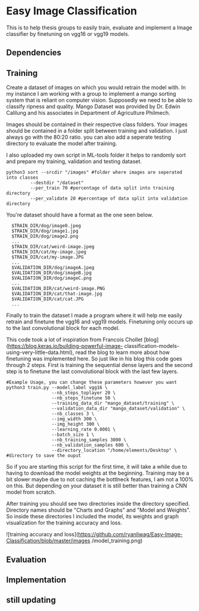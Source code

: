 

# Easy Image Classification

This is to help thesis groups to easily train, evaluate and implement a Image classifier by finetuning on vgg16 or vgg19 models.

## Dependencies

## Training

Create a dataset of images on which you would retrain the model with. In my instance I am working with a group to implement a mango sorting system that is reliant on computer vision. Supposedly we need to be able to classify ripness and quality. Mango Dataset was provided by Dr. Edwin Calilung and his associates in Department of Agriculture Philmech. 

Images should be contained in their respective class folders.
Your images should be contained in a folder split between training and validation. I just always go with the 80:20 ratio. you can also add a seperate testing directory to evaluate the model after training. 

I also uploaded my own script in ML-tools folder it helps to randomly sort and prepare my training, validation and testing dataset.

```shell
python3 sort --srcdir "/images" #folder where images are seperated into classes
	     --destdir "/dataset" 
	     --per_train 70 #percentage of data split into training directory
	     --per_validate 20 #percentage of data split into validation directory
```
You're dataset should have a format as the one seen below.

```shell
  $TRAIN_DIR/dog/image0.jpeg
  $TRAIN_DIR/dog/image1.jpg
  $TRAIN_DIR/dog/image2.png
  ...
  $TRAIN_DIR/cat/weird-image.jpeg
  $TRAIN_DIR/cat/my-image.jpeg
  $TRAIN_DIR/cat/my-image.JPG
  ...
  $VALIDATION_DIR/dog/imageA.jpeg
  $VALIDATION_DIR/dog/imageB.jpg
  $VALIDATION_DIR/dog/imageC.png
  ...
  $VALIDATION_DIR/cat/weird-image.PNG
  $VALIDATION_DIR/cat/that-image.jpg
  $VALIDATION_DIR/cat/cat.JPG
  ...
```
Finally to train the dataset I made a program where it will help me easily retrain and finetune the vgg16 and vgg19
models. Finetuning only occurs up to the last convolutional block for each model. 

This code took a lot of inspiration from Francois Chollet [blog](https://blog.keras.io/building-powerful-image-
classification-models-using-very-little-data.html), read the blog to learn more about how finetuning was implemented 
here. So just like in his blog this code goes through 2 steps. First is training the sequential dense layers and the 
second step is to finetune the last convolutional block with the last few layers.    

```shell
#Example Usage, you can change these parameters however you want
python3 train.py --model_label vgg16 \ 
		     	 --nb_steps_toplayer 20 \ 
		     	 --nb_steps_finetune 50 \
		     	 --training_data_dir "mango_dataset/training" \
		     	 --validation_data_dir "mango_dataset/validation" \
		     	 --nb_classes 3 \
		     	 --img_width 300 \
		     	 --img_height 300 \
		     	 --learning_rate 0.0001 \
		     	 --batch_size 1 \
		     	 --nb_training_samples 3000 \
		         --nb_validation_samples 600 \
		         --directory_location "/home/elements/Desktop" \ #directory to save the ouput
```
So if you are starting this script for the first time, it will take a while due to having to download the model weights 
at the beginning. Training may be a bit slower maybe due to not caching the bottlneck features, I am not a 100% on 
this. But depending on your dataset it is still better than training a CNN model from scratch.

After training you should see two directories inside the directory specified. Directory names should be "Charts and 
Graphs" and "Model and Weights". So inside these directories I included the model, its weights and graph visualization 
for the training accuracy and loss. 

![training accuracy and loss](https://github.com/ryanliwag/Easy-Image-Classification/blob/master/images
/model_training.png)

## Evaluation



## Implementation

## still updating
